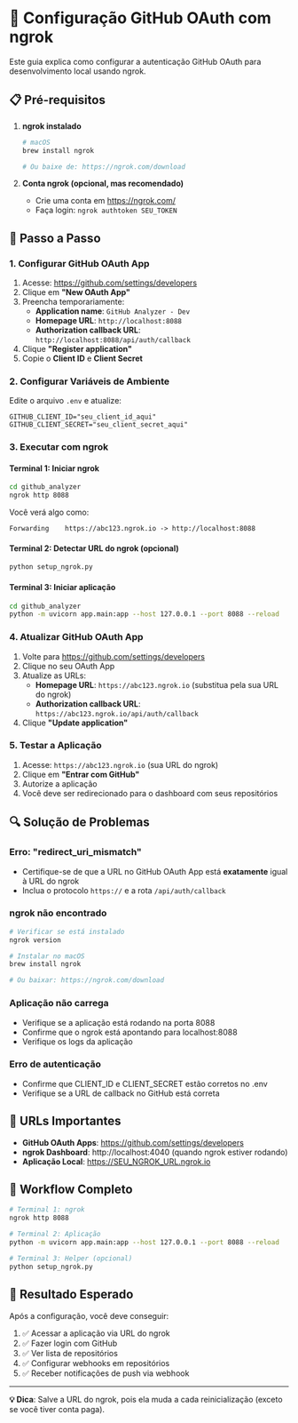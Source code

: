 # 🔧 Configuração GitHub OAuth com ngrok

Este guia explica como configurar a autenticação GitHub OAuth para desenvolvimento local usando ngrok.

## 📋 Pré-requisitos

1. **ngrok instalado**
   ```bash
   # macOS
   brew install ngrok
   
   # Ou baixe de: https://ngrok.com/download
   ```

2. **Conta ngrok (opcional, mas recomendado)**
   - Crie uma conta em https://ngrok.com/
   - Faça login: `ngrok authtoken SEU_TOKEN`

## 🚀 Passo a Passo

### 1. Configurar GitHub OAuth App

1. Acesse: https://github.com/settings/developers
2. Clique em **"New OAuth App"**
3. Preencha temporariamente:
   - **Application name**: `GitHub Analyzer - Dev`
   - **Homepage URL**: `http://localhost:8088`
   - **Authorization callback URL**: `http://localhost:8088/api/auth/callback`
4. Clique **"Register application"**
5. Copie o **Client ID** e **Client Secret**

### 2. Configurar Variáveis de Ambiente

Edite o arquivo `.env` e atualize:

```env
GITHUB_CLIENT_ID="seu_client_id_aqui"
GITHUB_CLIENT_SECRET="seu_client_secret_aqui"
```

### 3. Executar com ngrok

#### Terminal 1: Iniciar ngrok
```bash
cd github_analyzer
ngrok http 8088
```

Você verá algo como:
```
Forwarding    https://abc123.ngrok.io -> http://localhost:8088
```

#### Terminal 2: Detectar URL do ngrok (opcional)
```bash
python setup_ngrok.py
```

#### Terminal 3: Iniciar aplicação
```bash
cd github_analyzer
python -m uvicorn app.main:app --host 127.0.0.1 --port 8088 --reload
```

### 4. Atualizar GitHub OAuth App

1. Volte para https://github.com/settings/developers
2. Clique no seu OAuth App
3. Atualize as URLs:
   - **Homepage URL**: `https://abc123.ngrok.io` (substitua pela sua URL do ngrok)
   - **Authorization callback URL**: `https://abc123.ngrok.io/api/auth/callback`
4. Clique **"Update application"**

### 5. Testar a Aplicação

1. Acesse: `https://abc123.ngrok.io` (sua URL do ngrok)
2. Clique em **"Entrar com GitHub"**
3. Autorize a aplicação
4. Você deve ser redirecionado para o dashboard com seus repositórios

## 🔍 Solução de Problemas

### Erro: "redirect_uri_mismatch"
- Certifique-se de que a URL no GitHub OAuth App está **exatamente** igual à URL do ngrok
- Inclua o protocolo `https://` e a rota `/api/auth/callback`

### ngrok não encontrado
```bash
# Verificar se está instalado
ngrok version

# Instalar no macOS
brew install ngrok

# Ou baixar: https://ngrok.com/download
```

### Aplicação não carrega
- Verifique se a aplicação está rodando na porta 8088
- Confirme que o ngrok está apontando para localhost:8088
- Verifique os logs da aplicação

### Erro de autenticação
- Confirme que CLIENT_ID e CLIENT_SECRET estão corretos no .env
- Verifique se a URL de callback no GitHub está correta

## 📝 URLs Importantes

- **GitHub OAuth Apps**: https://github.com/settings/developers
- **ngrok Dashboard**: http://localhost:4040 (quando ngrok estiver rodando)
- **Aplicação Local**: https://SEU_NGROK_URL.ngrok.io

## 🔄 Workflow Completo

```bash
# Terminal 1: ngrok
ngrok http 8088

# Terminal 2: Aplicação
python -m uvicorn app.main:app --host 127.0.0.1 --port 8088 --reload

# Terminal 3: Helper (opcional)
python setup_ngrok.py
```

## 🎯 Resultado Esperado

Após a configuração, você deve conseguir:

1. ✅ Acessar a aplicação via URL do ngrok
2. ✅ Fazer login com GitHub
3. ✅ Ver lista de repositórios
4. ✅ Configurar webhooks em repositórios
5. ✅ Receber notificações de push via webhook

---

**💡 Dica**: Salve a URL do ngrok, pois ela muda a cada reinicialização (exceto se você tiver conta paga).